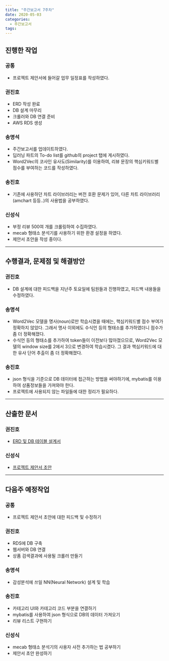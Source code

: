 ```yaml
---
title: "주간보고서 7주차"
date: 2020-05-03
categories:
  - 주간보고서
tags:
---
```


## 진행한 작업

### 공통
- 프로젝트 제안서에 들어갈 업무 일정표를 작성하였다.

### 권진호

- ERD 작성 완료
- DB 설계 마무리
- 크롤러와 DB 연결 준비
- AWS RDS 생성

### 송명석

- 주간보고서를 업데이트하였다.
- 딥러닝 파트의 To-do list를 github의 project 탭에 게시하였다.
- Word2Vec의 코사인 유사도(Similarity)를 이용하여, 리뷰 문장의 핵심키워드별 점수를 부여하는 코드를 작성하였다.

### 송진호

- 기존에 사용하던 차트 라이브러리는 버전 호환 문제가 있어, 다른 차트 라이브러리(amchart 등등..)의 사용법을 공부하였다.

### 신성식

- 부정 리뷰 500여 개를 크롤링하여 수집하였다.
- mecab 형태소 분석기를 사용하기 위한 환경 설정을 하였다.
- 제안서 초안을 작성 중이다.

-----



## 수행결과, 문제점 및 해결방안

### 권진호

- DB 설계에 대한 피드백을 지난주 토요일에 팀원들과 진행하였고, 피드백 내용들을 수정하였다.

### 송명석

- Word2Vec 모델을 명사(noun)로만 학습시켰을 때에는, 핵심키워드별 점수 부여가 정확하지 않았다. 그래서 명사 이외에도 수식언 등의 형태소를 추가하였더니 점수가 좀 더 정확해졌다.
- 수식언 등의 형태소를 추가하여 token들이 이전보다 많아졌으므로, Word2Vec 모델의 window size를 2에서 3으로 변경하여 학습시켰다. 그 결과 핵심키워드에 대한 유사 단어 추출이 좀 더 정확해졌다.

### 송진호

- json 형식을 기준으로 DB 데이터에 접근하는 방법을 써야하기에, mybatis를 이용하여 상품정보들을 가져와야 한다.
- 프로젝트에 사용되지 않는 파일들에 대한 정리가 필요하다.

-----



## 산출한 문서

### 권진호

- [ERD 및 DB 테이블 설계서](https://drive.google.com/file/d/1GC82Z6jf3DDf7Z48-Id68vjYhTyk_5fZ/view)

### 신성식

- [프로젝트 제안서 초안](https://drive.google.com/file/d/1F621fqkZjRfoIx-aY8yZGrx6A0eHCxiJ/view?usp=sharing)

-----



## 다음주 예정작업

### 공통

-  프로젝트 제안서 초안에 대한 피드백 및 수정하기

### 권진호

- RDS에 DB 구축
- 웹서버와 DB 연결
- 상품 검색결과에 사용될 크롤러 만들기

### 송명석
- 감성분석에 쓰일 NN(Neural Network) 설계 및 학습

### 송진호
- 카테고리 UI와 카테고리 코드 부분을 연결하기
- mybatis를 사용하여 json 형식으로 DB의 데이터 가져오기
- 리뷰 리스트 구현하기

### 신성식
- mecab 형태소 분석기의 사용자 사전 추가하는 법 공부하기
- 제안서 초안 완성하기